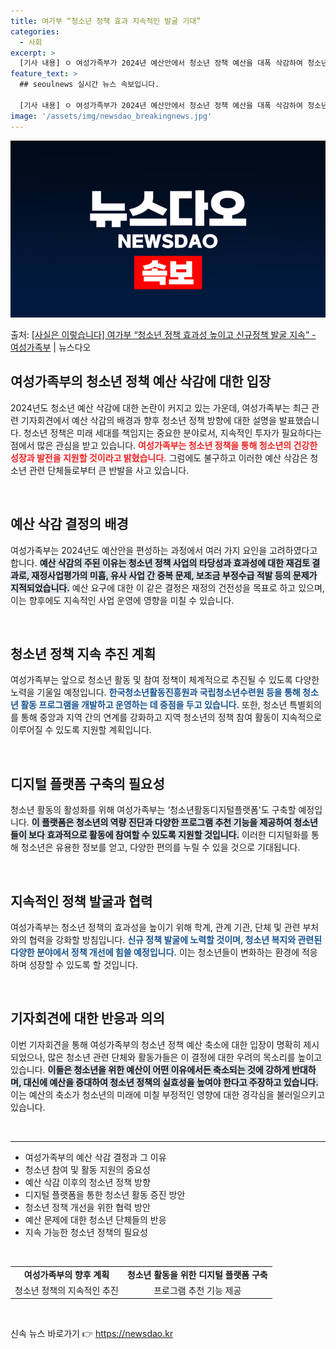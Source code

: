 ```yaml
---
title: 여가부 “청소년 정책 효과 지속적인 발굴 기대”
categories:
  - 사회
excerpt: >
  [기사 내용] ㅇ 여성가족부가 2024년 예산안에서 청소년 정책 예산을 대폭 삭감하여 청소년 주무부처로서 책…
feature_text: >
  ## seoulnews 실시간 뉴스 속보입니다.

  [기사 내용] ㅇ 여성가족부가 2024년 예산안에서 청소년 정책 예산을 대폭 삭감하여 청소년 주무부처로서 책…
image: '/assets/img/newsdao_breakingnews.jpg'
---
```


![뉴스다오 속보](/assets/img/newsdao_breakingnews.jpg)

<p>출처: <a href="https://newsdao.kr/1959" rel="dofollow">[사실은 이렇습니다] 여가부 “청소년 정책 효과성 높이고 신규정책 발굴 지속” - 여성가족부</a> | 뉴스다오</p>

<h2 data-ke-size="size26">여성가족부의 청소년 정책 예산 삭감에 대한 입장</h2>

<p data-ke-size="size16">2024년도 청소년 예산 삭감에 대한 논란이 커지고 있는 가운데, 여성가족부는 최근 관련 기자회견에서 예산 삭감의 배경과 향후 청소년 정책 방향에 대한 설명을 발표했습니다. 청소년 정책은 미래 세대를 책임지는 중요한 분야로서, 지속적인 투자가 필요하다는 점에서 많은 관심을 받고 있습니다. <b><span style="color: #ee2323;">여성가족부는 청소년 정책을 통해 청소년의 건강한 성장과 발전을 지원할 것이라고 밝혔습니다.</span></b> 그럼에도 불구하고 이러한 예산 삭감은 청소년 관련 단체들로부터 큰 반발을 사고 있습니다.</p>

<p data-ke-size="size16">&nbsp;</p>

<h2 data-ke-size="size26">예산 삭감 결정의 배경</h2>

<p data-ke-size="size16">여성가족부는 2024년도 예산안을 편성하는 과정에서 여러 가지 요인을 고려하였다고 합니다. <b><span style="background-color: #21538527;">예산 삭감의 주된 이유는 청소년 정책 사업의 타당성과 효과성에 대한 재검토 결과로, 재정사업평가의 미흡, 유사 사업 간 중복 문제, 보조금 부정수급 적발 등의 문제가 지적되었습니다.</span></b> 예산 요구에 대한 이 같은 결정은 재정의 건전성을 목표로 하고 있으며, 이는 향후에도 지속적인 사업 운영에 영향을 미칠 수 있습니다.</p>

<p data-ke-size="size16">&nbsp;</p>

<h2 data-ke-size="size26">청소년 정책 지속 추진 계획</h2>

<p data-ke-size="size16">여성가족부는 앞으로 청소년 활동 및 참여 정책이 체계적으로 추진될 수 있도록 다양한 노력을 기울일 예정입니다. <b><span style="color: #1a5490;">한국청소년활동진흥원과 국립청소년수련원 등을 통해 청소년 활동 프로그램을 개발하고 운영하는 데 중점을 두고 있습니다.</span></b> 또한, 청소년 특별회의를 통해 중앙과 지역 간의 연계를 강화하고 지역 청소년의 정책 참여 활동이 지속적으로 이루어질 수 있도록 지원할 계획입니다.</p>

<p data-ke-size="size16">&nbsp;</p>

<h2 data-ke-size="size26">디지털 플랫폼 구축의 필요성</h2>

<p data-ke-size="size16">청소년 활동의 활성화를 위해 여성가족부는 ‘청소년활동디지털플랫폼'도 구축할 예정입니다. <b><span style="background-color: #21538527;">이 플랫폼은 청소년의 역량 진단과 다양한 프로그램 추천 기능을 제공하여 청소년들이 보다 효과적으로 활동에 참여할 수 있도록 지원할 것입니다.</span></b> 이러한 디지털화를 통해 청소년은 유용한 정보를 얻고, 다양한 편의를 누릴 수 있을 것으로 기대됩니다.</p>

<p data-ke-size="size16">&nbsp;</p>

<h2 data-ke-size="size26">지속적인 정책 발굴과 협력</h2>

<p data-ke-size="size16">여성가족부는 청소년 정책의 효과성을 높이기 위해 학계, 관계 기관, 단체 및 관련 부처와의 협력을 강화할 방침입니다. <b><span style="color: #1a5490;">신규 정책 발굴에 노력할 것이며, 청소년 복지와 관련된 다양한 분야에서 정책 개선에 힘쓸 예정입니다.</span></b> 이는 청소년들이 변화하는 환경에 적응하며 성장할 수 있도록 할 것입니다.</p>

<p data-ke-size="size16">&nbsp;</p>

<h2 data-ke-size="size26">기자회견에 대한 반응과 의의</h2>

<p data-ke-size="size16">이번 기자회견을 통해 여성가족부의 청소년 정책 예산 축소에 대한 입장이 명확히 제시되었으나, 많은 청소년 관련 단체와 활동가들은 이 결정에 대한 우려의 목소리를 높이고 있습니다. <b><span style="background-color: #21538527;">이들은 청소년을 위한 예산이 어떤 이유에서든 축소되는 것에 강하게 반대하며, 대신에 예산을 증대하여 청소년 정책의 실효성을 높여야 한다고 주장하고 있습니다.</span></b> 이는 예산의 축소가 청소년의 미래에 미칠 부정적인 영향에 대한 경각심을 불러일으키고 있습니다.</p>

<p data-ke-size="size16">&nbsp;</p>

<hr>

<ul>
  <li>여성가족부의 예산 삭감 결정과 그 이유</li>
  <li>청소년 참여 및 활동 지원의 중요성</li>
  <li>예산 삭감 이후의 청소년 정책 방향</li>
  <li>디지털 플랫폼을 통한 청소년 활동 증진 방안</li>
  <li>청소년 정책 개선을 위한 협력 방안</li>
  <li>예산 문제에 대한 청소년 단체들의 반응</li>
  <li>지속 가능한 청소년 정책의 필요성</li>
</ul>

<p data-ke-size="size16">&nbsp;</p>

<table style="width: 100%; border-collapse: collapse;">
  <tr>
    <td style="text-align: center; height: 17px;"><b>여성가족부의 향후 계획</b></td>
    <td style="text-align: center; height: 17px;"><b>청소년 활동을 위한 디지털 플랫폼 구축</b></td>
  </tr>
  <tr>
    <td style="text-align: center; height: 17px;">청소년 정책의 지속적인 추진</td>
    <td style="text-align: center; height: 17px;">프로그램 추천 기능 제공</td>
  </tr>
</table>

<p data-ke-size="size16">&nbsp;</p> 

신속 뉴스 바로가기 👉 <a href="https://newsdao.kr" rel="dofollow">https://newsdao.kr</a>


